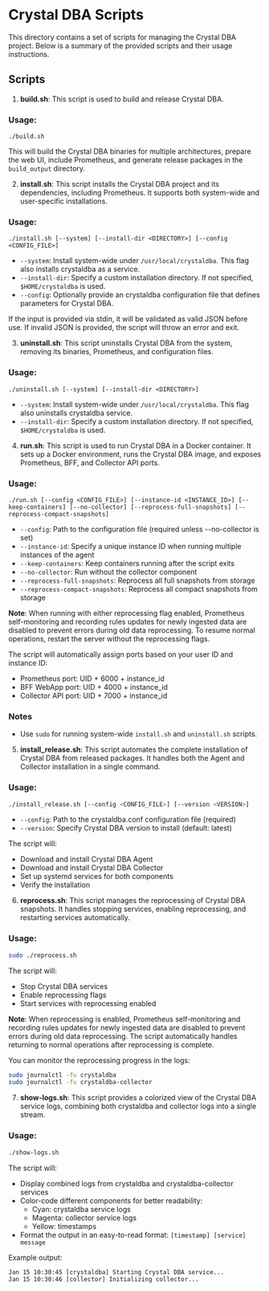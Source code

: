 
# Crystal DBA Scripts

This directory contains a set of scripts for managing the Crystal DBA project. Below is a summary of the provided scripts and their usage instructions.

## Scripts

1. **build.sh**: This script is used to build and release Crystal DBA.

### Usage:
```
./build.sh
```
This will build the Crystal DBA binaries for multiple architectures, prepare the web UI, include Prometheus, and generate release packages in the `build_output` directory.

2. **install.sh**: This script installs the Crystal DBA project and its dependencies, including Prometheus. It supports both system-wide and user-specific installations.

### Usage:
```
./install.sh [--system] [--install-dir <DIRECTORY>] [--config <CONFIG_FILE>]
```
- `--system`: Install system-wide under `/usr/local/crystaldba`. This flag also installs crystaldba as a service.
- `--install-dir`: Specify a custom installation directory. If not specified, `$HOME/crystaldba` is used.
- `--config`: Optionally provide an crystaldba configuration file that defines parameters for Crystal DBA.

If the input is provided via stdin, it will be validated as valid JSON before use. If invalid JSON is provided, the script will throw an error and exit.

3. **uninstall.sh**: This script uninstalls Crystal DBA from the system, removing its binaries, Prometheus, and configuration files.

### Usage:
```
./uninstall.sh [--system] [--install-dir <DIRECTORY>]
```
- `--system`: Install system-wide under `/usr/local/crystaldba`. This flag also uninstalls crystaldba service.
- `--install-dir`: Specify a custom installation directory. If not specified, `$HOME/crystaldba` is used.

4. **run.sh**: This script is used to run Crystal DBA in a Docker container. It sets up a Docker environment, runs the Crystal DBA image, and exposes Prometheus, BFF, and Collector API ports.

### Usage:
```
./run.sh [--config <CONFIG_FILE>] [--instance-id <INSTANCE_ID>] [--keep-containers] [--no-collector] [--reprocess-full-snapshots] [--reprocess-compact-snapshots]
```
- `--config`: Path to the configuration file (required unless --no-collector is set)
- `--instance-id`: Specify a unique instance ID when running multiple instances of the agent
- `--keep-containers`: Keep containers running after the script exits
- `--no-collector`: Run without the collector component
- `--reprocess-full-snapshots`: Reprocess all full snapshots from storage
- `--reprocess-compact-snapshots`: Reprocess all compact snapshots from storage

**Note**: When running with either reprocessing flag enabled, Prometheus self-monitoring and recording rules updates for newly ingested data are disabled to prevent errors during old data reprocessing. To resume normal operations, restart the server without the reprocessing flags.

The script will automatically assign ports based on your user ID and instance ID:
- Prometheus port: UID + 6000 + instance_id
- BFF WebApp port: UID + 4000 + instance_id
- Collector API port: UID + 7000 + instance_id

### Notes
- Use `sudo` for running system-wide `install.sh` and `uninstall.sh` scripts.

5. **install_release.sh**: This script automates the complete installation of Crystal DBA from released packages. It handles both the Agent and Collector installation in a single command.

### Usage:
```bash
./install_release.sh [--config <CONFIG_FILE>] [--version <VERSION>]
```
- `--config`: Path to the crystaldba.conf configuration file (required)
- `--version`: Specify Crystal DBA version to install (default: latest)

The script will:
- Download and install Crystal DBA Agent
- Download and install Crystal DBA Collector
- Set up systemd services for both components
- Verify the installation

6. **reprocess.sh**: This script manages the reprocessing of Crystal DBA snapshots. It handles stopping services, enabling reprocessing, and restarting services automatically.

### Usage:
```bash
sudo ./reprocess.sh
```

The script will:
- Stop Crystal DBA services
- Enable reprocessing flags
- Start services with reprocessing enabled

**Note**: When reprocessing is enabled, Prometheus self-monitoring and recording rules updates for newly ingested data are disabled to prevent errors during old data reprocessing. The script automatically handles returning to normal operations after reprocessing is complete.

You can monitor the reprocessing progress in the logs:
```bash
sudo journalctl -fu crystaldba
sudo journalctl -fu crystaldba-collector
```

7. **show-logs.sh**: This script provides a colorized view of the Crystal DBA service logs, combining both crystaldba and collector logs into a single stream.

### Usage:
```bash
./show-logs.sh
```

The script will:
- Display combined logs from crystaldba and crystaldba-collector services
- Color-code different components for better readability:
  - Cyan: crystaldba service logs
  - Magenta: collector service logs
  - Yellow: timestamps
- Format the output in an easy-to-read format: `[timestamp] [service] message`

Example output:
```
Jan 15 10:30:45 [crystaldba] Starting Crystal DBA service...
Jan 15 10:30:46 [collector] Initializing collector...
```
